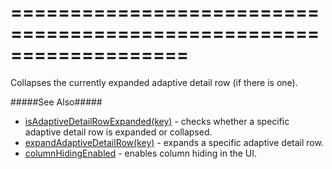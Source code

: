 <!--**
/*-------------------------------------------
    Auto-generated file. Do not modify.
-------------------------------------------

**-->
===================================================================
===================================================================

<!--shortDescription-->
Collapses the currently expanded adaptive detail row (if there is one).
<!--/shortDescription-->

<!--fullDescription-->
#####See Also#####
- [isAdaptiveDetailRowExpanded(key)]({basewidgetpath}/Methods/#isAdaptiveDetailRowExpandedkey) - checks whether a specific adaptive detail row is expanded or collapsed.
- [expandAdaptiveDetailRow(key)]({basewidgetpath}/Methods/#expandAdaptiveDetailRowkey) - expands a specific adaptive detail row.
- [columnHidingEnabled]({basewidgetpath}/Configuration/#columnHidingEnabled) - enables column hiding in the UI.
<!--/fullDescription-->